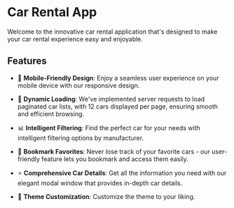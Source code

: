 # Car Rental App

Welcome to the innovative car rental application that's designed to make your
car rental experience easy and enjoyable.

## Features

- 📱 **Mobile-Friendly Design**: Enjoy a seamless user experience on your mobile
  device with our responsive design.

- 📡 **Dynamic Loading**: We've implemented server requests to load paginated
  car lists, with 12 cars displayed per page, ensuring smooth and efficient
  browsing.

- 📊 **Intelligent Filtering**: Find the perfect car for your needs with
  intelligent filtering options by manufacturer.

- 🌟 **Bookmark Favorites**: Never lose track of your favorite cars - our
  user-friendly feature lets you bookmark and access them easily.

- ⭐ **Comprehensive Car Details**: Get all the information you need with our
  elegant modal window that provides in-depth car details.

- 🎨 **Theme Customization**: Customize the theme to your liking.
